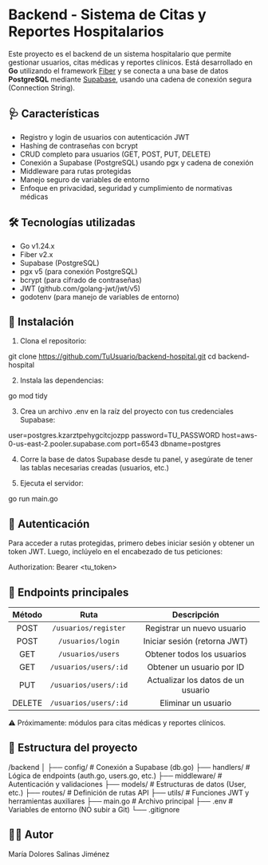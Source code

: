 # Backend - Sistema de Citas y Reportes Hospitalarios

Este proyecto es el backend de un sistema hospitalario que permite gestionar usuarios, citas médicas y reportes clínicos. Está desarrollado en **Go** utilizando el framework [Fiber](https://gofiber.io/) y se conecta a una base de datos **PostgreSQL** mediante [Supabase](https://supabase.com/), usando una cadena de conexión segura (Connection String).

## 🩺 Características

- Registro y login de usuarios con autenticación JWT
- Hashing de contraseñas con bcrypt
- CRUD completo para usuarios (GET, POST, PUT, DELETE)
- Conexión a Supabase (PostgreSQL) usando pgx y cadena de conexión
- Middleware para rutas protegidas
- Manejo seguro de variables de entorno
- Enfoque en privacidad, seguridad y cumplimiento de normativas médicas

## 🛠 Tecnologías utilizadas

- Go v1.24.x
- Fiber v2.x
- Supabase (PostgreSQL)
- pgx v5 (para conexión PostgreSQL)
- bcrypt (para cifrado de contraseñas)
- JWT (github.com/golang-jwt/jwt/v5)
- godotenv (para manejo de variables de entorno)

## 🚀 Instalación

1. Clona el repositorio:


git clone https://github.com/TuUsuario/backend-hospital.git
cd backend-hospital


2. Instala las dependencias:


go mod tidy


3. Crea un archivo .env en la raíz del proyecto con tus credenciales Supabase:


user=postgres.kzarztpehygcitcjozpp
password=TU_PASSWORD
host=aws-0-us-east-2.pooler.supabase.com
port=6543
dbname=postgres


4. Corre la base de datos Supabase desde tu panel, y asegúrate de tener las tablas necesarias creadas (usuarios, etc.)


5. Ejecuta el servidor:


go run main.go

## 🔐 Autenticación
Para acceder a rutas protegidas, primero debes iniciar sesión y obtener un token JWT. Luego, inclúyelo en el encabezado de tus peticiones:


Authorization: Bearer <tu_token>


## 📡 Endpoints principales

| Método | Ruta               | Descripción                              |
|:------:|:------------------:|:----------------------------------------:|
| POST   | `/usuarios/register`    | Registrar un nuevo usuario               |
| POST   | `/usuarios/login`       | Iniciar sesión (retorna JWT)             |
| GET    | `/usuarios/users`       | Obtener todos los usuarios               |
| GET    | `/usuarios/users/:id`   | Obtener un usuario por ID                |
| PUT    | `/usuarios/users/:id`   | Actualizar los datos de un usuario       |
| DELETE | `/usuarios/users/:id`   | Eliminar un usuario                      |


⚠️ Próximamente: módulos para citas médicas y reportes clínicos.


## 📁 Estructura del proyecto

/backend
│
├── config/           # Conexión a Supabase (db.go)
├── handlers/         # Lógica de endpoints (auth.go, users.go, etc.)
├── middleware/       # Autenticación y validaciones
├── models/           # Estructuras de datos (User, etc.)
├── routes/           # Definición de rutas API
├── utils/            # Funciones JWT y herramientas auxiliares
├── main.go           # Archivo principal
├── .env              # Variables de entorno (NO subir a Git)
└── .gitignore


## 👩‍⚕️ Autor
María Dolores Salinas Jiménez